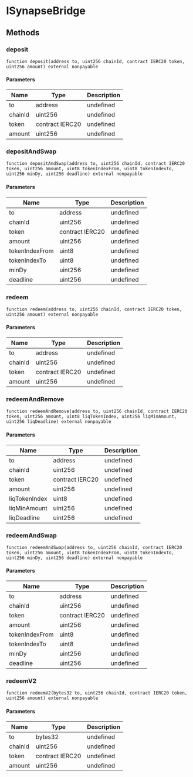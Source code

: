 # ISynapseBridge









## Methods

### deposit

```solidity
function deposit(address to, uint256 chainId, contract IERC20 token, uint256 amount) external nonpayable
```





#### Parameters

| Name | Type | Description |
|---|---|---|
| to | address | undefined |
| chainId | uint256 | undefined |
| token | contract IERC20 | undefined |
| amount | uint256 | undefined |

### depositAndSwap

```solidity
function depositAndSwap(address to, uint256 chainId, contract IERC20 token, uint256 amount, uint8 tokenIndexFrom, uint8 tokenIndexTo, uint256 minDy, uint256 deadline) external nonpayable
```





#### Parameters

| Name | Type | Description |
|---|---|---|
| to | address | undefined |
| chainId | uint256 | undefined |
| token | contract IERC20 | undefined |
| amount | uint256 | undefined |
| tokenIndexFrom | uint8 | undefined |
| tokenIndexTo | uint8 | undefined |
| minDy | uint256 | undefined |
| deadline | uint256 | undefined |

### redeem

```solidity
function redeem(address to, uint256 chainId, contract IERC20 token, uint256 amount) external nonpayable
```





#### Parameters

| Name | Type | Description |
|---|---|---|
| to | address | undefined |
| chainId | uint256 | undefined |
| token | contract IERC20 | undefined |
| amount | uint256 | undefined |

### redeemAndRemove

```solidity
function redeemAndRemove(address to, uint256 chainId, contract IERC20 token, uint256 amount, uint8 liqTokenIndex, uint256 liqMinAmount, uint256 liqDeadline) external nonpayable
```





#### Parameters

| Name | Type | Description |
|---|---|---|
| to | address | undefined |
| chainId | uint256 | undefined |
| token | contract IERC20 | undefined |
| amount | uint256 | undefined |
| liqTokenIndex | uint8 | undefined |
| liqMinAmount | uint256 | undefined |
| liqDeadline | uint256 | undefined |

### redeemAndSwap

```solidity
function redeemAndSwap(address to, uint256 chainId, contract IERC20 token, uint256 amount, uint8 tokenIndexFrom, uint8 tokenIndexTo, uint256 minDy, uint256 deadline) external nonpayable
```





#### Parameters

| Name | Type | Description |
|---|---|---|
| to | address | undefined |
| chainId | uint256 | undefined |
| token | contract IERC20 | undefined |
| amount | uint256 | undefined |
| tokenIndexFrom | uint8 | undefined |
| tokenIndexTo | uint8 | undefined |
| minDy | uint256 | undefined |
| deadline | uint256 | undefined |

### redeemV2

```solidity
function redeemV2(bytes32 to, uint256 chainId, contract IERC20 token, uint256 amount) external nonpayable
```





#### Parameters

| Name | Type | Description |
|---|---|---|
| to | bytes32 | undefined |
| chainId | uint256 | undefined |
| token | contract IERC20 | undefined |
| amount | uint256 | undefined |




